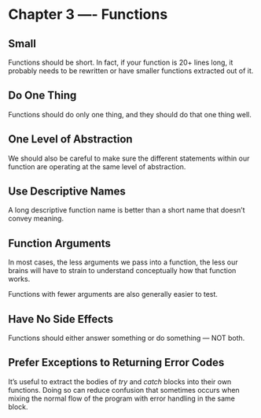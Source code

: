 # Chapter 3 —- Functions

## Small

Functions should be short. In fact, if your function is 20+ lines long, it probably needs to be rewritten or have smaller functions extracted out of it.

## Do One Thing

Functions should do only one thing, and they should do that one thing well.

## One Level of Abstraction

We should also be careful to make sure the different statements within our function are operating at the same level of abstraction.

## Use Descriptive Names

A long descriptive function name is better than a short name that doesn’t convey meaning.

## Function Arguments

In most cases, the less arguments we pass into a function, the less our brains will have to strain to understand conceptually how that function works.

Functions with fewer arguments are also generally easier to test.

## Have No Side Effects

Functions should either answer something or do something — NOT both.

## Prefer Exceptions to Returning Error Codes

It’s useful to extract the bodies of _try_ and _catch_ blocks into their own functions. Doing so can reduce confusion that sometimes occurs when mixing the normal flow of the program with error handling in the same block.
